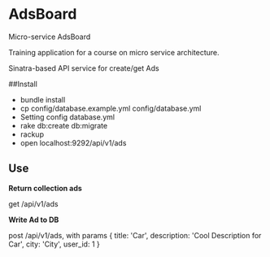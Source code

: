 # AdsBoard
Micro-service AdsBoard

Training application for a course on micro service architecture.

Sinatra-based API service for create/get Ads

##Install

* bundle install
* cp config/database.example.yml config/database.yml
* Setting config database.yml
* rake db:create db:migrate
* rackup
* open localhost:9292/api/v1/ads

## Use

**Return collection ads**

get /api/v1/ads

**Write Ad to DB** 

post /api/v1/ads, with params { title: 'Car', description: 'Cool Description for Car', city: 'City', user_id: 1 }

